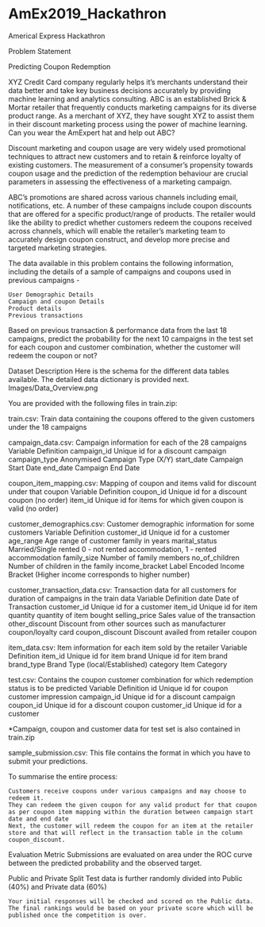 # AmEx2019_Hackathron
Americal Express Hackathron

Problem Statement

Predicting Coupon Redemption

XYZ Credit Card company regularly helps it’s merchants understand their data better and take key business decisions accurately by providing machine learning and analytics consulting. ABC is an established Brick & Mortar retailer that frequently conducts marketing campaigns for its diverse product range. As a merchant of XYZ, they have sought XYZ to assist them in their discount marketing process using the power of machine learning. Can you wear the AmExpert hat and help out ABC?
 

Discount marketing and coupon usage are very widely used promotional techniques to attract new customers and to retain & reinforce loyalty of existing customers. The measurement of a consumer’s propensity towards coupon usage and the prediction of the redemption behaviour are crucial parameters in assessing the effectiveness of a marketing campaign.
 

ABC’s promotions are shared across various channels including email, notifications, etc. A number of these campaigns include coupon discounts that are offered for a specific product/range of products. The retailer would like the ability to predict whether customers redeem the coupons received across channels, which will enable the retailer’s marketing team to accurately design coupon construct, and develop more precise and targeted marketing strategies.
 

The data available in this problem contains the following information, including the details of a sample of campaigns and coupons used in previous campaigns -

    User Demographic Details
    Campaign and coupon Details
    Product details
    Previous transactions

Based on previous transaction & performance data from the last 18 campaigns, predict the probability for the next 10 campaigns in the test set for each coupon and customer combination, whether the customer will redeem the coupon or not?

 
Dataset Description
Here is the schema for the different data tables available. The detailed data dictionary is provided next.
Images/Data_Overview.png

You are provided with the following files in train.zip:

train.csv: Train data containing the coupons offered to the given customers under the 18 campaigns
 

campaign_data.csv: Campaign information for each of the 28 campaigns
Variable 	Definition
campaign_id 	Unique id for a discount campaign
campaign_type 	Anonymised Campaign Type (X/Y)
start_date 	Campaign Start Date
end_date 	Campaign End Date
 

coupon_item_mapping.csv: Mapping of coupon and items valid for discount under that coupon
Variable 	Definition
coupon_id 	Unique id for a discount coupon (no order)
item_id 	Unique id for items for which given coupon is valid (no order)
 

customer_demographics.csv: Customer demographic information for some customers
Variable 	Definition
customer_id 	Unique id for a customer
age_range 	Age range of customer family in years
marital_status 	Married/Single
rented 	0 - not rented accommodation, 1 - rented accommodation
family_size 	Number of family members
no_of_children 	Number of children in the family
income_bracket 	Label Encoded Income Bracket (Higher income corresponds to higher number)
 

customer_transaction_data.csv: Transaction data for all customers for duration of campaigns in the train data
Variable 	Definition
date 	Date of Transaction
customer_id 	Unique id for a customer
item_id 	Unique id for item
quantity 	quantity of item bought
selling_price 	Sales value of the transaction
other_discount 	Discount from other sources such as manufacturer coupon/loyalty card
coupon_discount 	Discount availed from retailer coupon
 

item_data.csv: Item information for each item sold by the retailer
Variable 	Definition
item_id 	Unique id for item
brand 	Unique id for item brand
brand_type 	Brand Type (local/Established)
category 	Item Category
 

test.csv: Contains the coupon customer combination for which redemption status is to be predicted
Variable 	Definition
id 	Unique id for coupon customer impression
campaign_id 	Unique id for a discount campaign
coupon_id 	Unique id for a discount coupon
customer_id 	Unique id for a customer
 

*Campaign, coupon and customer data for test set is also contained in train.zip 

sample_submission.csv: This file contains the format in which you have to submit your predictions.

To summarise the entire process:

    Customers receive coupons under various campaigns and may choose to redeem it.
    They can redeem the given coupon for any valid product for that coupon as per coupon item mapping within the duration between campaign start date and end date
    Next, the customer will redeem the coupon for an item at the retailer store and that will reflect in the transaction table in the column coupon_discount.

 
Evaluation Metric
Submissions are evaluated on area under the ROC curve between the predicted probability and the observed target.

 
Public and Private Split
Test data is further randomly divided into Public (40%) and Private data (60%)

    Your initial responses will be checked and scored on the Public data.
    The final rankings would be based on your private score which will be published once the competition is over.




